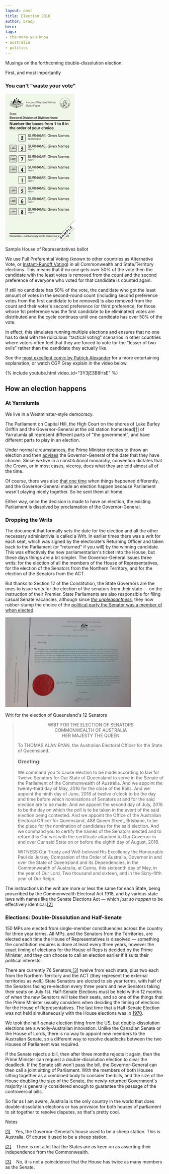 ```yaml
---
layout: post
title: Election 2016
author: bradp
hero:
tags:
- the-more-you-know
- australia
- politics
---
```

Musings on the forthcoming double-dissolution election.

<!--more-->

First, and most importantly

### You can't "waste your vote"

![Sample House of Representatives ballot](/blog/assets/2016-05/hor-paper.jpg)
<p class="caption">Sample House of Representatives ballot</p>

We use Full Preferential Voting (known to other countries as Alternative Vote, or [Instant-Runoff Voting](https://en.wikipedia.org/wiki/Instant-runoff_voting)) in all Commonwealth and State/Territory elections. This means that if no one gets over 50% of the vote then the candidate with the least votes is removed from the count and the second preference of everyone who voted for that candidate is counted again. 

If still no candidate has 50% of the vote, the candidate who got the least amount of votes in the second-round count (including second preference votes from the first candidate to be removed) is also removed from the count and their voter's second preference (or third preference, for those whose 1st preference was the first candidate to be eliminated) votes are distributed and the cycle continues until one candidate has over 50% of the vote.

In effect, this simulates running multiple elections and ensures that no one has to deal with the ridiculous "tactical voting" scenarios in other countries where voters often feel that they are forced to vote for the "lesser of two evils" rather than the candidate they actually like.

See the [most excellent comic by Patrick Alexander](http://www.chickennation.com/2013/08/18/you-cant-waste-your-vote/) for a more entertaining explanation, or watch CGP Gray explain in the video below.

{% include youtube.html video_id="3Y3jE3B8HsE" %}


## How an election happens

<a name="ref1-yarralumla-bk"></a>

### At Yarralumla
We live in a Westminster-style democracy. 

The Parliament on Capital Hill, the High Court on the shores of Lake Burley Griffin and the Governor-General at the old station homestead<a href="#ref1-yarralumla" class="refnum">[1]</a> of Yarralumla all represent different parts of "the government", and have different parts to play in an election.

Under normal circumstances, the Prime Minister decides to throw an election and then [advises](/blog/assets/2016-05/election_documents.pdf) the Governor-General of the date that they have chosen. Since we live in a constitutional monarchy, convention dictates that the Crown, or in most cases, viceroy, does what they are told almost all of the time. 

Of course, there was also [that one time](https://en.wikipedia.org/wiki/1975_Australian_constitutional_crisis) when things happened differently, and the Governor-General made an election happen because Parliament wasn't playing nicely together. So he sent them all home.

Either way, once the decision is made to have an election, the existing Parliament is dissolved by proclamation of the Governor-General.

### Dropping the Writs
The document that formally sets the date for the election and all the other necessary administrivia is called a Writ. In earlier times there was a writ for each seat, which was signed by the electorate's Returning Officer and taken back to the Parliament (or "returned" if you will) by the winning candidate. This was effectively the new parliamentarian's ticket into the House, but these days things are a bit simpler. The Governor-General issues three writs: for the election of all the members of the House of Representatives, for the election of the Senators from the Northern Territory, and for the election of the Senators from the ACT. 

But thanks to Section 12 of the Constitution, the State Governors are the ones to issue writs for the election of the senators from their state &mdash; on the instruction of their Premier. State Parliaments are also responsible for filing casual Senate vacancies, although since [*the unpleasantness*](https://en.wikipedia.org/wiki/1975_Australian_constitutional_crisis), they now rubber-stamp the choice of the [political party the Senator was a member of when elected](https://en.wikipedia.org/wiki/Australian_referendum,_1977_(Senate_Casual_Vacancies)).


[![Writ for QLD Senate election](/blog/assets/2016-05/qld-writ-400.jpg)](/blog/assets/2016-05/qld-writ.jpg)
<p class="caption">Writ for the election of Queensland's 12 Senators</p>
<a name="ref2-keenstates-bk"></a>
<blockquote>
  <p style="text-align:center;">WRIT FOR THE ELECTION OF SENATORS<br>COMMONWEALTH OF AUSTRALIA<br>HER MAJESTY THE QUEEN</p>
  <p>To THOMAS ALAN RYAN, the Australian Electoral Officer for the State of Queensland.</p>
  <p style="font-weight:bold; font-size:medium;">Greeting:</p>
  <p>We command you to cause election to be made according to law for Twelve Senators for Our State of Queensland to serve in the Senate of the Parliament of the Commonwealth of Australia. And we appoint the twenty-third day of May, 2016 for the close of the Rolls. And we appoint the ninth day of June, 2016 at twelve o'clock to be the day and time before which nominations of Senators at and for the said election are to be made. And we appoint the second day of July, 2016 to be the day on which the poll is to be taken in the event of the said election being contested. And we appoint the Office of the Australian Electoral Officer for Queensland, 488 Queen Street, Brisbane, to be the place for the nomination of candidates for the said election. And we command you to certify the names of the Senators elected and to return this Our writ with the certificate attached to Our Governor in and over Our said State on or before the eighth day of August, 2016.</p>
  <p>WITNESS Our Trusty and Well-beloved His Excellency the Honourable Paul de Jersey, Companion of the Order of Australia, Governor in and over the State of Queensland and its Dependencies, in the Commonwealth of Australia, at Cairns, this sixteenth day of May, in the year of Our Lord, Two thousand and sixteen, and in the Sixty-fifth year of Our Reign.</p>
</blockquote>

The instructions in the writ are more or less the same for each State, being proscribed by the Commonwealth Electoral Act 1918, and by various state laws with names like the Senate Elections Act &mdash; which *just so happen* to be effectively identical.<a href="#ref2-keenstates" class="refnum">[2]</a>  

<a name="ref3-numbers-bk"></a>

### Elections: Double-Dissolution and Half-Senate

150 MPs are elected from single-member constituencies across the country for three year terms. All MPs, and the Senators from the Territories, are elected each time the House of Representatives is dissolved &mdash; something the constitution requires is done at least every three years, however the exact timing of elections for the House of Reps is decided by the Prime Minister, and they can choose to call an election earlier if it suits their political interests.

There are currently 76 Senators,<a href="#ref3-numbers" class="refnum">[3]</a> twelve from each state; plus two each from the Northern Territory and the ACT (they represent the external territories as well.) State Senators are elected to six year terms, with half of the Senators facing re-election every three years and new Senators taking their seats on July 1st. Half-Senate Elections must be held within 12 months of when the new Senators will take their seats, and so one of the things that the Prime Minister usually considers when deciding the timing of elections for the House of Representatives. The last time that a Half-Senate Election was not held simultaneously with the House elections was in [1970](https://en.wikipedia.org/wiki/Australian_Senate_election,_1970).

We took the half-senate election thing from the US, but double-dissolution elections are a wholly-Australian innovation. Unlike the Canadian Senate or the House of Lords, there is no way to appoint new members to the Australian Senate, so a different way to resolve deadlocks between the two Houses of Parliament was required.

If the Senate rejects a bill, then after three months rejects it again, then the Prime Minister can request a double-dissolution election to clear the deadlock. If the Senate still won't pass the bill, the Governor-General can then call a joint sitting of Parliament. With the members of both Houses sitting together as a combined body to consider the bills, and the size of the House doubling the size of the Senate, the newly-returned Government's majority is generally considered enough to guarantee the passage of the controversial bills.

So far as I am aware, Australia is the only country in the world that does double-dissolution elections or has provision for both houses of parliament to sit together to resolve disputes, so that's pretty cool.





<div class="reftext">
  <p class="refnote">Notes</p>
  <p><a name="ref1-yarralumla"><a href="#ref1-yarralumla-bk">[1]</a> &nbsp;&nbsp; Yes, the Governor-General's house used to be a sheep station. This is Australia. Of course it used to be a sheep station.</p>
  <p><a name="ref2-keenstates"><a href="#ref2-keenstates-bk">[2]</a> &nbsp;&nbsp; There is not a lot that the States are as keen on as asserting their independence from the Commonwealth.</p>
  <p><a name="ref3-numbers"><a href="#ref3-numbers-bk">[3]</a> &nbsp;&nbsp; No, it is not a coincidence that the House has twice as many members as the Senate.</p>
</div>  